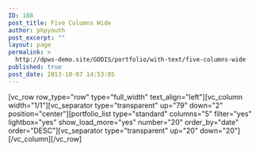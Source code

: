 ```yaml
---
ID: 188
post_title: Five Columns Wide
author: phpyouth
post_excerpt: ""
layout: page
permalink: >
  http://dpws-demo.site/GODIS/portfolio/with-text/five-columns-wide
published: true
post_date: 2013-10-07 14:53:05
---
```

[vc_row row_type="row" type="full_width" text_align="left"][vc_column width="1/1"][vc_separator type="transparent" up="79" down="2" position="center"][portfolio_list type="standard" columns="5" filter="yes" lightbox="yes" show_load_more="yes" number="20" order_by="date" order="DESC"][vc_separator type="transparent" up="20" down="20"][/vc_column][/vc_row]